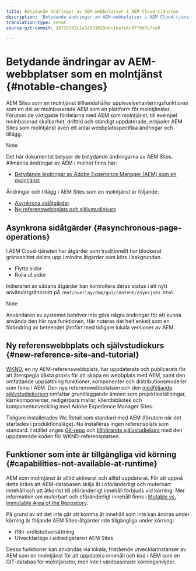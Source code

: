 ```yaml
---
title: Betydande ändringar av AEM-webbplatser i AEM Cloud-tjänsten
description: 'Betydande ändringar av AEM-webbplatser i AEM Cloud-tjänsten '
translation-type: tm+mt
source-git-commit: 16725342c1a14231025bbc1bafb4c97f0d7cfce8

---
```



# Betydande ändringar av AEM-webbplatser som en molntjänst {#notable-changes}

AEM Sites som en molntjänst tillhandahåller upplevelsehanteringsfunktioner som en del av molnbaserade AEM som en plattform för molntjänster. Förutom de viktigaste fördelarna med AEM som molntjänst, till exempel molnbaserad skalbarhet, drifttid och ständigt uppdaterade, erbjuder AEM Sites som molntjänst även ett antal webbplatsspecifika ändringar och tillägg.

>[!NOTE]
>Det här dokumentet belyser de betydande ändringarna av AEM Sites. Allmänna ändringar av AEM i molnet finns här:
>
>* [Betydande ändringar av Adobe Experience Manager (AEM) som en molntjänst](/help/release-notes/aem-cloud-changes.md)


Ändringar och tillägg i AEM Sites som en molntjänst är följande:

* [Asynkrona sidåtgärder](#asynchronous-page-operations)
* [Ny referenswebbplats och självstudiekurs](#new-reference-site-and-tutorial)

## Asynkrona sidåtgärder {#asynchronous-page-operations}

I AEM Cloud-tjänsten har åtgärder som traditionellt har blockerat gränssnittet delats upp i mindre åtgärder som körs i bakgrunden.

* Flytta sidor
* Rulla ut sidor

Initieraren av sådana åtgärder kan kontrollera deras status i ett nytt användargränssnitt på `/mnt/overlay/dam/gui/content/asyncjobs.html`.

>[!NOTE]
>
>Användaren av systemet behöver inte göra några ändringar för att kunna använda den här nya funktionen. Här noteras det helt enkelt som en förändring av beteendet jämfört med tidigare lokala versioner av AEM.

## Ny referenswebbplats och självstudiekurs {#new-reference-site-and-tutorial}

[WKND](https://wknd.site/), en ny AEM-referenswebbplats, har uppdaterats och publicerats för att återspegla bästa praxis för att skapa en webbplats med AEM, samt den omfattande uppsättning funktioner, komponenter och distributionsmodeller som finns i AEM. Den nya referenswebbplatsen och den [medföljande självstudiekursen](https://docs.adobe.com/content/help/en/experience-manager-learn/getting-started-wknd-tutorial-develop/overview.html) omfattar grundläggande ämnen som projektinställningar, kärnkomponenter, redigerbara mallar, klientbibliotek och komponentutveckling med Adobe Experience Manager Sites.

Tidigare installerades We.Retail som standard med AEM (förutom när det startades i produktionsläge).  Nu installeras ingen referensplats som standard.  I stället anges [Git-repo](https://github.com/adobe/aem-guides-wknd/) och [tillhörande självstudiekurs](https://docs.adobe.com/content/help/en/experience-manager-learn/getting-started-wknd-tutorial-develop/overview.html) med den uppdaterade koden för WKND-referensplatsen.

## Funktioner som inte är tillgängliga vid körning {#capabilities-not-available-at-runtime}

AEM som molntjänst är alltid aktiverat och alltid uppdaterat. För att uppnå detta krävs att AEM-databasen skiljs åt i oföränderligt och muterbart innehåll och att åtkomst till oföränderligt innehåll förbjuds vid körning. Mer information om muterbart och oföränderligt innehåll finns i [Mutable vs. Immutable Area of the Repository](/help/implementing/developing/introduction/aem-project-content-package-structure.md#mutable-vs-immutable).

På grund av att det inte går att komma åt innehåll som inte kan ändras under körning är följande AEM Sites-åtgärder inte tillgängliga under körning:

* i18n-ordlisteöversättning
* Utvecklarläge i sidredigeraren AEM Sites

Dessa funktioner kan användas via lokala, fristående utvecklarinstanser av AEM som en molntjänst för att uppdatera innehåll och kod i AEM som en GIT-databas för molntjänster, men inte i värdbaserade körningsmiljöer.
